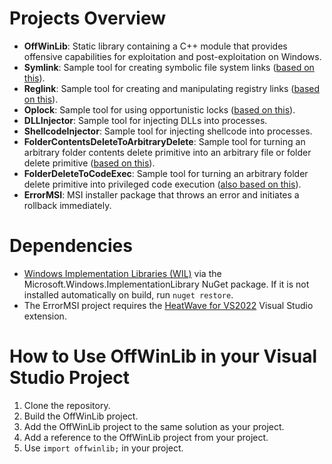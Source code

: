 # Projects Overview
- **OffWinLib**: Static library containing a C++ module that provides offensive capabilities for exploitation and post-exploitation on Windows.
- **Symlink**: Sample tool for creating symbolic file system links ([based on this](https://github.com/googleprojectzero/symboliclink-testing-tools/tree/main/CreateSymlink)).
- **Reglink**: Sample tool for creating and manipulating registry links ([based on this](https://github.com/googleprojectzero/symboliclink-testing-tools/tree/main/CreateRegSymlink)).
- **Oplock**: Sample tool for using opportunistic locks ([based on this](https://github.com/googleprojectzero/symboliclink-testing-tools/tree/main/SetOpLock)).
- **DLLInjector**: Sample tool for injecting DLLs into processes.
- **ShellcodeInjector**: Sample tool for injecting shellcode into processes.
- **FolderContentsDeleteToArbitraryDelete**: Sample tool for turning an arbitrary folder contents delete primitive into an arbitrary file or folder delete primitive ([based on this](https://www.zerodayinitiative.com/blog/2022/3/16/abusing-arbitrary-file-deletes-to-escalate-privilege-and-other-great-tricks)).
- **FolderDeleteToCodeExec**: Sample tool for turning an arbitrary folder delete primitive into privileged code execution ([also based on this](https://www.zerodayinitiative.com/blog/2022/3/16/abusing-arbitrary-file-deletes-to-escalate-privilege-and-other-great-tricks)).
- **ErrorMSI**: MSI installer package that throws an error and initiates a rollback immediately.

# Dependencies
- [Windows Implementation Libraries (WIL)](https://github.com/microsoft/wil) via the Microsoft.Windows.ImplementationLibrary NuGet package. If it is not installed automatically on build, run `nuget restore`.
- The ErrorMSI project requires the [HeatWave for VS2022](https://marketplace.visualstudio.com/items?itemName=FireGiant.FireGiantHeatWaveDev17) Visual Studio extension.

# How to Use OffWinLib in your Visual Studio Project
1. Clone the repository.
2. Build the OffWinLib project.
3. Add the OffWinLib project to the same solution as your project.
4. Add a reference to the OffWinLib project from your project.
5. Use `import offwinlib;` in your project.
